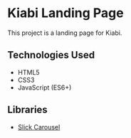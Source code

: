 # Kiabi Landing Page

This project is a landing page for Kiabi.

## Technologies Used

- HTML5
- CSS3
- JavaScript (ES6+)

## Libraries

- [Slick Carousel](https://kenwheeler.github.io/slick/)
